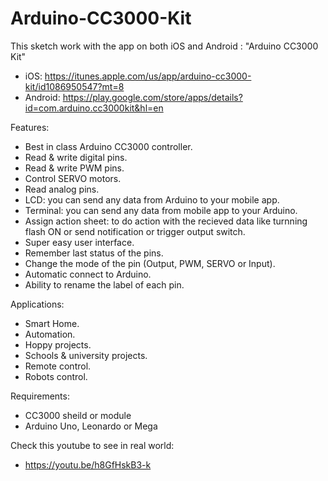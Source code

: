 # Arduino-CC3000-Kit
This sketch work with the app on both iOS and Android : "Arduino CC3000 Kit"

- iOS: https://itunes.apple.com/us/app/arduino-cc3000-kit/id1086950547?mt=8
- Android: https://play.google.com/store/apps/details?id=com.arduino.cc3000kit&hl=en 

Features:
- Best in class Arduino CC3000 controller.
- Read & write digital pins. 
- Read & write PWM pins.
- Control SERVO motors.
- Read analog pins.
- LCD: you can send any data from Arduino to your mobile app.
- Terminal: you can send any data from mobile app to your Arduino.
- Assign action sheet: to do action with the recieved data 
  like turnning flash ON or send notification or trigger output switch.
- Super easy user interface.
- Remember last status of the pins.
- Change the mode of the pin (Output, PWM, SERVO or Input).
- Automatic connect to Arduino.
- Ability to rename the label of each pin.

Applications:

- Smart Home.
- Automation.
- Hoppy projects.
- Schools & university projects.
- Remote control.
- Robots control.

Requirements:
- CC3000 sheild or module
- Arduino Uno, Leonardo or Mega

Check this youtube to see in real world:	
- https://youtu.be/h8GfHskB3-k

